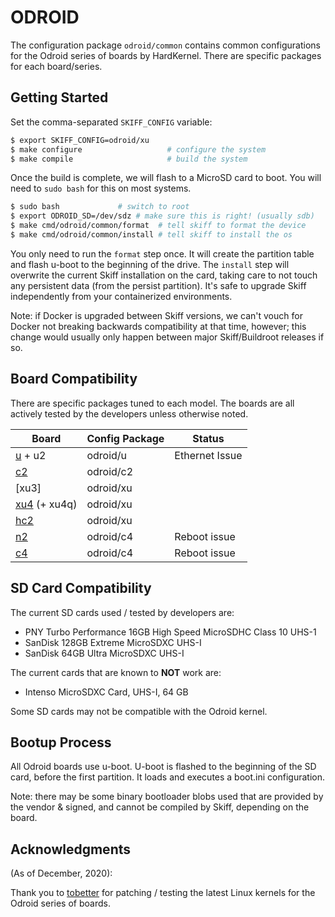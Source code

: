 # ODROID

The configuration package `odroid/common` contains common configurations for the
Odroid series of boards by HardKernel. There are specific packages for each
board/series.

## Getting Started

Set the comma-separated `SKIFF_CONFIG` variable:

```sh
$ export SKIFF_CONFIG=odroid/xu
$ make configure                   # configure the system
$ make compile                     # build the system
```

Once the build is complete, we will flash to a MicroSD card to boot. You will
need to `sudo bash` for this on most systems.

```sh
$ sudo bash             # switch to root
$ export ODROID_SD=/dev/sdz # make sure this is right! (usually sdb)
$ make cmd/odroid/common/format  # tell skiff to format the device
$ make cmd/odroid/common/install # tell skiff to install the os
```

You only need to run the `format` step once. It will create the partition table
and flash u-boot to the beginning of the drive. The `install` step will
overwrite the current Skiff installation on the card, taking care to not touch
any persistent data (from the persist partition). It's safe to upgrade Skiff
independently from your containerized environments.

Note: if Docker is upgraded between Skiff versions, we can't vouch for Docker
not breaking backwards compatibility at that time, however; this change would
usually only happen between major Skiff/Buildroot releases if so.

## Board Compatibility

There are specific packages tuned to each model. The boards are all actively
tested by the developers unless otherwise noted.

| **Board**       | **Config Package** | Status         |
| --------------- | -----------------  | --------       |
| [u] + u2        | odroid/u           | Ethernet Issue |
| [c2]            | odroid/c2          |                |
| [xu3]           | odroid/xu          |                |
| [xu4] (+ xu4q)  | odroid/xu          |                |
| [hc2]           | odroid/xu          |                |
| [n2]            | odroid/c4          | Reboot issue   |
| [c4]            | odroid/c4          | Reboot issue   |

[u]: https://wiki.odroid.com/old_product/odroid-x_u_q/odroid_u3/odroid-u3
[xu4]: https://wiki.odroid.com/odroid-xu4/odroid-xu4
[hc2]: https://www.hardkernel.com/shop/odroid-hc2-home-cloud-two/
[n2]: https://www.hardkernel.com/shop/odroid-n2-with-4gbyte-ram-2/
[c2]: https://www.hardkernel.com/shop/odroid-c2/
[c4]: https://www.hardkernel.com/shop/odroid-c4/

## SD Card Compatibility

The current SD cards used / tested by developers are:

 - PNY Turbo Performance 16GB High Speed MicroSDHC Class 10 UHS-1
 - SanDisk 128GB Extreme MicroSDXC UHS-I 
 - SanDisk 64GB Ultra MicroSDXC UHS-I

The current cards that are known to **NOT** work are:

 - Intenso MicroSDXC Card, UHS-I, 64 GB

Some SD cards may not be compatible with the Odroid kernel.

## Bootup Process

All Odroid boards use u-boot. U-boot is flashed to the beginning of the SD card,
before the first partition. It loads and executes a boot.ini configuration.

Note: there may be some binary bootloader blobs used that are provided by the
vendor & signed, and cannot be compiled by Skiff, depending on the board.

## Acknowledgments

(As of December, 2020):

Thank you to [tobetter] for patching / testing the latest Linux kernels for the
Odroid series of boards.

[tobetter]: https://github.com/tobetter/linux

